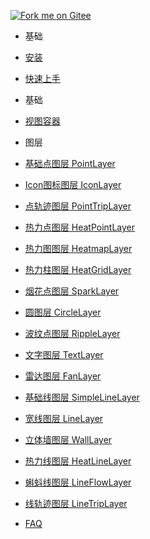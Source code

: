 [![Fork me on Gitee](https://gitee.com/guyangyang/vue-mapvgl/widgets/widget_3.svg)](https://gitee.com/guyangyang/vue-mapvgl)
- 基础
 - [安装](zh-cn/introduction/install.md)
 - [快速上手](zh-cn/introduction/quick-start.md)
- 基础
 - [视图容器](zh-cn/base/view.md)

- 图层
 - [基础点图层 PointLayer](zh-cn/layer/PointLayer.md)
 - [Icon图标图层 IconLayer](zh-cn/layer/IconLayer.md)
 - [点轨迹图层 PointTripLayer](zh-cn/layer/PointTripLayer.md)
 - [热力点图层 HeatPointLayer](zh-cn/layer/HeatPointLayer.md)
 - [热力图图层 HeatmapLayer](zh-cn/layer/HeatMapLayer.md)
 - [热力柱图层 HeatGridLayer](zh-cn/layer/HeatGridLayer.md)
 - [烟花点图层 SparkLayer](zh-cn/layer/SparkLayer.md)
 - [圆图层 CircleLayer](zh-cn/layer/CircleLayer.md)
 - [波纹点图层 RippleLayer](zh-cn/layer/RippleLayer.md)
 - [文字图层 TextLayer](zh-cn/layer/TextLayer.md)
 - [雷达图层 FanLayer](zh-cn/layer/FanLayer.md)
 - [基础线图层 SimpleLineLayer](zh-cn/layer/SimpleLineLayer.md)
 - [宽线图层 LineLayer](zh-cn/layer/LineLayer.md)
 - [立体墙图层 WallLayer](zh-cn/layer/WallLayer.md)
 - [热力线图层 HeatLineLayer](zh-cn/layer/HeatLineLayer.md)
 - [蝌蚪线图层 LineFlowLayer](zh-cn/layer/LineFlowLayer.md)
 - [线轨迹图层 LineTripLayer](zh-cn/layer/LineTripLayer.md)

- [FAQ](zh-cn/faq.md)
